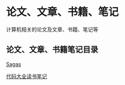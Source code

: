 # 论文、文章、书籍、笔记
计算机相关的论文及文章、书籍、笔记等

## 论文、文章、书籍笔记目录
[Sagas](distributedTransaction/sagas/sagas.md)

[代码大全读书笔记](readingNotes/代码大全2/代码大全.md)